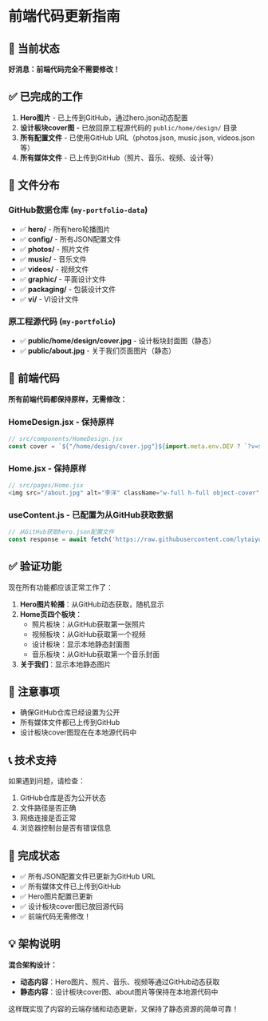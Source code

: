 # 前端代码更新指南

## 🎯 当前状态

**好消息：前端代码完全不需要修改！**

## ✅ 已完成的工作

1. **Hero图片** - 已上传到GitHub，通过hero.json动态配置
2. **设计板块cover图** - 已放回原工程源代码的 `public/home/design/` 目录
3. **所有配置文件** - 已使用GitHub URL（photos.json, music.json, videos.json等）
4. **所有媒体文件** - 已上传到GitHub（照片、音乐、视频、设计等）

## 📁 文件分布

### GitHub数据仓库 (`my-portfolio-data`)
- ✅ **hero/** - 所有hero轮播图片
- ✅ **config/** - 所有JSON配置文件
- ✅ **photos/** - 照片文件
- ✅ **music/** - 音乐文件
- ✅ **videos/** - 视频文件
- ✅ **graphic/** - 平面设计文件
- ✅ **packaging/** - 包装设计文件
- ✅ **vi/** - VI设计文件

### 原工程源代码 (`my-portfolio`)
- ✅ **public/home/design/cover.jpg** - 设计板块封面图（静态）
- ✅ **public/about.jpg** - 关于我们页面图片（静态）

## 🔧 前端代码

**所有前端代码都保持原样，无需修改：**

### HomeDesign.jsx - 保持原样
```javascript
// src/components/HomeDesign.jsx
const cover = `${"/home/design/cover.jpg"}${import.meta.env.DEV ? `?v=${Date.now()}` : ""}`;
```

### Home.jsx - 保持原样
```javascript
// src/pages/Home.jsx
<img src="/about.jpg" alt="李洋" className="w-full h-full object-cover" />
```

### useContent.js - 已配置为从GitHub获取数据
```javascript
// 从GitHub获取hero.json配置文件
const response = await fetch('https://raw.githubusercontent.com/lytaiyuan/my-portfolio-data/main/hero.json');
```

## ✅ 验证功能

现在所有功能都应该正常工作了：

1. **Hero图片轮播**：从GitHub动态获取，随机显示
2. **Home页四个板块**：
   - 照片板块：从GitHub获取第一张照片
   - 视频板块：从GitHub获取第一个视频
   - 设计板块：显示本地静态封面图
   - 音乐板块：从GitHub获取第一个音乐封面
3. **关于我们**：显示本地静态图片

## 🚨 注意事项

- 确保GitHub仓库已经设置为公开
- 所有媒体文件都已上传到GitHub
- 设计板块cover图现在在本地源代码中

## 📞 技术支持

如果遇到问题，请检查：
1. GitHub仓库是否为公开状态
2. 文件路径是否正确
3. 网络连接是否正常
4. 浏览器控制台是否有错误信息

## 🎉 完成状态

- ✅ 所有JSON配置文件已更新为GitHub URL
- ✅ 所有媒体文件已上传到GitHub
- ✅ Hero图片配置已更新
- ✅ 设计板块cover图已放回源代码
- ✅ 前端代码无需修改！

## 💡 架构说明

**混合架构设计：**
- **动态内容**：Hero图片、照片、音乐、视频等通过GitHub动态获取
- **静态内容**：设计板块cover图、about图片等保持在本地源代码中

这样既实现了内容的云端存储和动态更新，又保持了静态资源的简单可靠！

